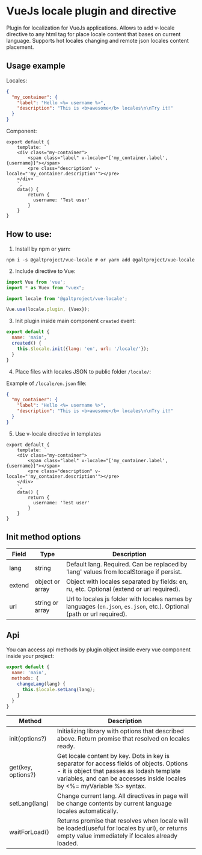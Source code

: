 # VueJs locale plugin and directive
Plugin for localization for VueJs applications. Allows to add v-locale directive to any html tag
for place locale content that bases on current language. Supports hot locales changing and remote json
locales content placement.

## Usage example
Locales:
```json
{
  "my_container": {
    "label": "Hello <%= username %>",
    "description": "This is <b>awesome</b> locales\n\nTry it!"
  }
}
```
Component:
```vue
export default {
    template: `
    <div class="my-container">
        <span class="label" v-locale="['my_container.label', {username}]"></span>
        <pre class="description" v-locale="'my_container.description'"></pre>
    </div>
    `,
    data() {
        return {
          username: 'Test user'
        }
    }
}
```
## How to use:
1. Install by npm or yarn:
```
npm i -s @galtproject/vue-locale # or yarn add @galtproject/vue-locale
```
2. Include directive to Vue:
```js
import Vue from 'vue';
import * as Vuex from "vuex";

import locale from '@galtproject/vue-locale';

Vue.use(locale.plugin, {Vuex});
```
3. Init plugin inside main component `created` event:
```js
export default {
  name: 'main',
  created() {
    this.$locale.init({lang: 'en', url: '/locale/'});
  }
}
```
4. Place files with locales JSON to public folder `/locale/`:

Example of `/locale/en.json` file:
```json
{
  "my_container": {
    "label": "Hello <%= username %>",
    "description": "This is <b>awesome</b> locales\n\nTry it!"
  }
}
```

5. Use v-locale directive in templates
```vue
export default {
    template: `
    <div class="my-container">
        <span class="label" v-locale="['my_container.label', {username}]"></span>
        <pre class="description" v-locale="'my_container.description'"></pre>
    </div>
    `,
    data() {
        return {
          username: 'Test user'
        }
    }
}
```
## Init method options
| Field | Type | Description |
| --- | --- | --- |
| lang | string | Default lang. Required. Can be replaced by 'lang' values from localStorage if persist. |
| extend | object or array | Object with locales separated by fields: en, ru, etc. Optional (extend or url required). |
| url | string or array | Url to locales js folder with locales names by languages (`en.json`, `es.json`, etc.). Optional (path or url required). |
## Api
You can access api methods by plugin object inside every vue component inside your project:
```js
export default {
  name: 'main',
  methods: {
    changeLang(lang) {
      this.$locale.setLang(lang);
    }
  }
}
```
| Method | Description |
| --- | --- |
| init(options?) | Initializing library with options that described above. Return promise that resolved on locales ready. |
| get(key, options?) | Get locale content by key. Dots in key is separator for access fields of objects. Options - it is object that passes as lodash template variables, and can be accesses inside locales by <%= myVariable %> syntax. |
| setLang(lang) | Change current lang. All directives in page will be change contents by current language locales automatically.|
| waitForLoad() | Returns promise that resolves when locale will be loaded(useful for locales by url), or returns empty value immediately if locales already loaded.|
